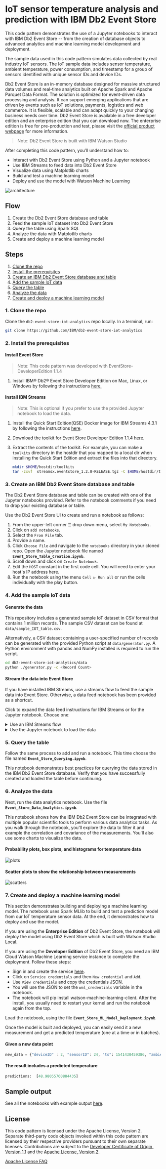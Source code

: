 # IoT sensor temperature analysis and prediction with IBM Db2 Event Store

This code pattern demonstrates the use of a Jupyter notebooks to interact with IBM Db2 Event Store -- from the creation of database objects to advanced analytics and machine learning model development and deployment.

The sample data used in this code pattern simulates data collected by real industry IoT sensors. The IoT sample data includes sensor temperature, ambient temperature, power consumption, and timestamp for a group of sensors identified with unique sensor IDs and device IDs.

Db2 Event Store is an in-memory database designed for massive structured data volumes and real-time analytics built on Apache Spark and Apache Parquet Data Format. The solution is optimized for event-driven data processing and analysis. It can support emerging applications that are driven by events such as IoT solutions, payments, logistics and web commerce. It is flexible, scalable and can adapt quickly to your changing business needs over time. Db2 Event Store is available in a free developer edition and an enterprise edition that you can download now. The enterprise edition is free for pre-production and test, please visit the [official product webpage](https://www.ibm.com/products/db2-event-store) for more information.

> Note: Db2 Event Store is built with IBM Watson Studio

After completing this code pattern, you’ll understand how to:

* Interact with Db2 Event Store using Python and a Jupyter notebook
* Use IBM Streams to feed data into Db2 Event Store
* Visualize data using Matplotlib charts
* Build and test a machine learning model
* Deploy and use the model with Watson Machine Learning

![architecture](doc/source/images/architecture.png)

## Flow

1. Create the Db2 Event Store database and table
2. Feed the sample IoT dataset into Db2 Event Store
3. Query the table using Spark SQL
4. Analyze the data with Matplotlib charts
5. Create and deploy a machine learning model

## Steps

1. [Clone the repo](#1-clone-the-repo)
2. [Install the prerequisites](#2-install-the-prerequisites)
3. [Create an IBM Db2 Event Store database and table](#3-create-an-ibm-db2-event-store-database-and-table)
4. [Add the sample IoT data](#4-add-the-sample-iot-data)
5. [Query the table](#5-query-the-table)
6. [Analyze the data](#6-analyze-the-data)
7. [Create and deploy a machine learning model](#7-create-and-deploy-a-machine-learning-model)

### 1. Clone the repo

Clone the `db2-event-store-iot-analytics` repo locally. In a terminal, run:

```bash
git clone https://github.com/IBM/db2-event-store-iot-analytics
```

### 2. Install the prerequisites

#### Install Event Store

> Note: This code pattern was developed with EventStore-DeveloperEdition 1.1.4

1. Install IBM® Db2® Event Store Developer Edition on Mac, Linux, or Windows by following the instructions [here.](https://www.ibm.com/products/db2-event-store)

#### Install IBM Streams

> Note: This is optional if you prefer to use the provided Jupyter notebook to load the data.

1. Install the Quick Start Edition(QSE) Docker image for IBM Streams 4.3.1 by following the instructions [here](https://www.ibm.com/support/knowledgecenter/SSCRJU_4.3.0/com.ibm.streams.qse.doc/doc/qse-docker.html).

1. Download the toolkit for Event Store Developer Edition 1.1.4 [here](https://github.com/IBMStreams/streamsx.eventstore/releases/tag/v1.2.0-Developer-v1.1.4).

1. Extract the contents of the toolkit. For example, you can make a `toolkits` directory in the hostdir that you mapped to a local dir when installing the Quick Start Edition and extract the files into that directory.

   ```bash
   mkdir $HOME/hostdir/toolkits
   tar -zxvf  streamsx.eventstore_1.2.0-RELEASE.tgz -C $HOME/hostdir/toolkits/
   ```

### 3. Create an IBM Db2 Event Store database and table

The Db2 Event Store database and table can be created with one of the Jupyter notebooks provided. Refer to the notebook comments if you need to drop your existing database or table.

Use the Db2 Event Store UI to create and run a notebook as follows:

1. From the upper-left corner `☰` drop down menu, select `My Notebooks`.
1. Click on `add notebooks`.
1. Select the `From File` tab.
1. Provide a name.
1. Click `Choose File` and navigate to the `notebooks` directory in your cloned repo. Open the Jupyter notebook file named **`Event_Store_Table_Creation.ipynb`**.
1. Scroll down and click on `Create Notebook`.
1. Edit the `HOST` constant in the first code cell. You will need to enter your host's IP address here.
1. Run the notebook using the menu `Cell ▷ Run all` or run the cells individually with the play button.

### 4. Add the sample IoT data

#### Generate the data

This repository includes a generated sample IoT dataset in CSV format that contains 1 million records. The sample CSV dataset can be found at `data/sample_IOT_table.csv`.

Alternatively, a CSV dataset containing a user-specified number of records can be generated with the provided Python script at `data/generator.py`. A Python environment with pandas and NumPy installed is required to run the script.

```bash
cd db2-event-store-iot-analytics/data
python ./generator.py -c <Record Count>
```

#### Stream the data into Event Store

If you have installed IBM Streams, use a streams flow to feed the sample data into Event Store. Otherwise, a data feed notebook has been provided as a shortcut.

Click to expand the data feed instructions for IBM Streams or for the Jupyter notebook. Choose one:

<details><summary>Use an IBM Streams flow</summary>
<p>

1. Use VNC to connect to your IBM Streams QSE at vnc://streamsqse.localdomain:5905

   > **Tip:** On macOS, you can use Finder's menu: `Go ▷ Connect to Server...` and connect to `vnc://streamsqse.localdomain:5905`, and then in your session use `Applications ▷ System Tools ▷ Settings ▷ Devices ▷ Displays` to set the display `Resolution` to `1280 x 1024 (5:4)`.

   ![connect_to_server.png](doc/source/images/connect_to_server.png)

1. Launch Streams Studio

   ![streams_studio.png](doc/source/images/streams_studio.png)

1. Create a new project

   - [ ] Select a workspace

   - [ ] If prompted to "Add Streams Domain connection", use the `Find domain...` button to select `streamsqse.localdomain`.

   - [ ] Use the upper-left pulldown to create a new project. When prompted to `Select a wizard`, use `IBM Streams Studio ▷ SPL Project`, hit `Next`, provide a name, and hit `Finish`.

1. Replace the Event Store toolkit

   - [ ] Using the `Project Explorer` tab, expand your new project, right-click on `Dependencies` and select `Edit Dependencies`. Remove `com.ibm.streamsx.eventstore` version 2.0.3. This is a newer version that does not work with our 1.1.4 Developer Edition of Event Store.

   - [ ] Using the `Streams Explorer` tab, expand `IBM Streams Installations` and `IBM Streams` to show `Toolkit Locations`. your new project, right-click on `Dependencies` and select `Edit Dependencies`. Right-click and select `Add Toolkit Location...`. Use the `Directory...` button and add the `/home/streamsadmin/hostdir/toolkits` directory (where you extracted the the streamsx.eventstore_1.2.0-RELEASE.tgz toolkit).

   - [ ] Back in the `Project Explorer` tab, right-click on `Dependencies` and select `Edit Dependencies`, `Add`, and `Browse`. Select `com.ibm.streamsx.eventstore 1.2.0` and hit `OK`. Now we are using the downloaded version that works with our 1.1.4 Developer Edition and ignoring the newer version.

     ![add_toolkit_location.png](doc/source/images/add_toolkit_location.png)

1. Create your file source

   - [ ] Copy the `data/sample_IOT_table.csv` file from your cloned repo to your hostdir.

   - [ ] In the `Project Explorer` tab, right-click on your project and select `New  ▷ Main Composite` and create a default `Main.spl`.

     ![main_composite.png](doc/source/images/main_composite.png)

   - [ ] Using the SPL Graphical Editor for `Main.spl`, drag-and-drop the `Toolkits ▷ spl ▷ spl.adapter ▷ FileSource ▷ FileSource` into the `Main` box.

     ![file_source.png](doc/source/images/file_source.png)

   - [ ] Double-click the FileSource box, select `Param` in the left sidebar, and edit the value to set it to "/users/streamsadmin/hostdir/sample_IOT_table.csv" (where you put the data file). Add a `format` parameter and set the value to `csv`.

     ![file_source_params.png](doc/source/images/file_source_params.png)

   - [ ] Select `Output Ports` in the left sidebar. Remove the `<extends>` row. Click on `Add attribute...`. Add attributes and types to create an output stream schema matching the contents of the CSV file and the Event Store table. The attribute names here don't matter, but the types do. Follow the example below.

     ![output_stream_schema.png](doc/source/images/output_stream_schema.png)

   - [ ] Close and save the FileSource properties.

1. Create your Event Store Sink

   - [ ] Using the SPL Graphical Editor for `Main.spl`, drag-and-drop the `Toolkits ▷ com.ibm.streamx.eventstore ▷ com.ibm.streamx.eventstore ▷ EventStoreSink` into the `Main` box (be sure to grab the 1.2.0 version).

   - [ ] Use your mouse and drag from FileSource output tab to the EventStoreSink input tab.

     ![connected.png](doc/source/images/connected.png)

   - [ ] Double-click the EventStoreSink box, select `Param` in the left sidebar, and edit the values to set the connectionString, databaseName and tableName as shown below (but substitute your own Event Store IP address). Close and save.

     ![event_store_params.png](doc/source/images/event_store_params.png)

1. Launch

   - [ ] Save all your changes and let the build finish.

   - [ ] Right-click on your application (`Main`) and `Launch ▷ Launch Active Build Config as Standalone`.

     ![launch_standalone.png](doc/source/images/launch_standalone.png)

</p>
</details>

<details><summary>Use the Jupyter notebook to load the data</summary>
<p>

Use the Db2 Event Store UI to add the CSV input file as a data asset.

1. From the upper-left corner `☰` drop down menu, select `My Notebooks`.

   ![go_to_my_notebooks](doc/source/images/go_to_my_notebooks.png)

1. Scroll down and click on `add data assets`.

   ![add_to_my_notebooks](doc/source/images/add_to_my_notebooks.png)

1. Click `browse` and navigate to the `data` directory in your cloned repo. Open the file `sample_IOT_table.csv`.

   ![data_assets](doc/source/images/data_assets.png)

Follow the same process as above to add and run a notebook. This time choose the file named **`Event_Store_Data_Feed.ipynb`**.

The notebook loads the table with one million records from the CSV file that you added as a project asset.

</p>
</details>

### 5. Query the table

Follow the same process to add and run a notebook. This time choose the file named **`Event_Store_Querying.ipynb`**.

This notebook demonstrates best practices for querying the data stored in the IBM Db2 Event Store database. Verify that you have successfully created and loaded the table before continuing.

### 6. Analyze the data

Next, run the data analytics notebook. Use the file **`Event_Store_Data_Analytics.ipynb`**.

This notebook shows how the IBM Db2 Event Store can be integrated with multiple popular scientific tools to perform various data analytics tasks. As you walk through the notebook, you'll explore the data to filter it and example the correlation and covariance of the measurements. You'll also use some charts to visualize the data.

#### Probability plots, box plots, and histograms for temperature data

![plots](doc/source/images/plots.png)

#### Scatter plots to show the relationship between measurements

![scatters](doc/source/images/scatters.png)

### 7. Create and deploy a machine learning model

This section demonstrates building and deploying a machine learning model. The notebook uses Spark MLlib to build and test a prediction model from our IoT temperature sensor data. At the end, it demonstrates how to deploy and use the model.

If you are using the **Enterprise Edition** of Db2 Event Store, the notebook will deploy the model using Db2 Event Store which is built with Watson Studio Local.

If you are using the **Developer Edition** of Db2 Event Store, you need an IBM Cloud Watson Machine Learning service instance to complete the deployment. Follow these steps:

* Sign in and create the service [here](https://cloud.ibm.com/catalog/services/machine-learning).
* Click on `Service credentials` and then `New credential` and `Add`.
* Use `View credentials` and copy the credentials JSON.
* You will use the JSON to set the `wml_credentials` variable in the notebook.
* The notebook will pip install watson-machine-learning-client. After the install, you usually need to restart your kernel and run the notebook again from the top.

Load the notebook, using the file **`Event_Store_ML_Model_Deployment.ipynb`**.

Once the model is built and deployed, you can easily send it a new measurement and get a predicted temperature (one at a time or in batches).

#### Given a new data point

```python
new_data = {"deviceID" : 2, "sensorID": 24, "ts": 1541430459386, "ambient_temp": 30, "power": 10}
```

#### The result includes a predicted temperature

```python
predictions:  [48.98055760884435]
```

## Sample output

See all the notebooks with example output [here](examples).

## License

This code pattern is licensed under the Apache License, Version 2. Separate third-party code objects invoked within this code pattern are licensed by their respective providers pursuant to their own separate licenses. Contributions are subject to the [Developer Certificate of Origin, Version 1.1](https://developercertificate.org/) and the [Apache License, Version 2](https://www.apache.org/licenses/LICENSE-2.0.txt).

[Apache License FAQ](https://www.apache.org/foundation/license-faq.html#WhatDoesItMEAN)

